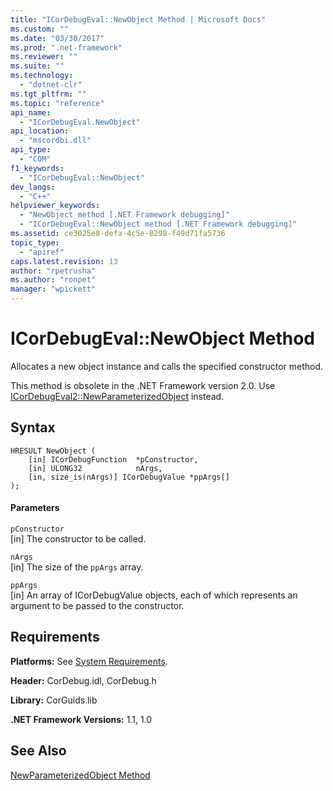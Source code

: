 ```yaml
---
title: "ICorDebugEval::NewObject Method | Microsoft Docs"
ms.custom: ""
ms.date: "03/30/2017"
ms.prod: ".net-framework"
ms.reviewer: ""
ms.suite: ""
ms.technology: 
  - "dotnet-clr"
ms.tgt_pltfrm: ""
ms.topic: "reference"
api_name: 
  - "ICorDebugEval.NewObject"
api_location: 
  - "mscordbi.dll"
api_type: 
  - "COM"
f1_keywords: 
  - "ICorDebugEval::NewObject"
dev_langs: 
  - "C++"
helpviewer_keywords: 
  - "NewObject method [.NET Framework debugging]"
  - "ICorDebugEval::NewObject method [.NET Framework debugging]"
ms.assetid: ce3025e8-defa-4c5e-8298-f49d71fa5736
topic_type: 
  - "apiref"
caps.latest.revision: 13
author: "rpetrusha"
ms.author: "ronpet"
manager: "wpickett"
---
```

# ICorDebugEval::NewObject Method
Allocates a new object instance and calls the specified constructor method.  
  
 This method is obsolete in the .NET Framework version 2.0. Use [ICorDebugEval2::NewParameterizedObject](../../../../docs/framework/unmanaged-api/debugging/icordebugeval2-newparameterizedobject-method.md) instead.  
  
## Syntax  
  
```  
HRESULT NewObject (  
    [in] ICorDebugFunction  *pConstructor,  
    [in] ULONG32            nArgs,  
    [in, size_is(nArgs)] ICorDebugValue *ppArgs[]  
);  
```  
  
#### Parameters  
 `pConstructor`  
 [in] The constructor to be called.  
  
 `nArgs`  
 [in] The size of the `ppArgs` array.  
  
 `ppArgs`  
 [in] An array of ICorDebugValue objects, each of which represents an argument to be passed to the constructor.  
  
## Requirements  
 **Platforms:** See [System Requirements](../../../../docs/framework/get-started/system-requirements.md).  
  
 **Header:** CorDebug.idl, CorDebug.h  
  
 **Library:** CorGuids.lib  
  
 **.NET Framework Versions:** 1.1, 1.0  
  
## See Also  
 [NewParameterizedObject Method](../../../../docs/framework/unmanaged-api/debugging/icordebugeval2-newparameterizedobject-method.md)